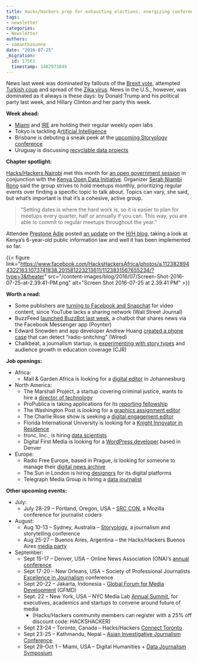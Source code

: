 ```yaml
---
title: Hacks/Hackers prep for exhausting elections, energizing conferences
tags:
- newsletter
categories:
- Newsletter
authors:
- samanthasunne
date: "2016-07-25"
_migration:
  id: 17561
  timestamp: 1482973849
---
```


News last week was dominated by fallouts of the [Brexit vote][1], attempted [Turkish coup][2] and spread of the [Zika virus][3]. News in the U.S., however, was dominated as it always is these days: by Donald Trump and his political party last week, and Hillary Clinton and her party this week.

**Week ahead:**

  * [Miami][4] and [IRE][5] are holding their regular weekly open labs
  * Tokyo is tackling A[rtificial Intelligence][6]
  * Brisbane is debuting a sneak peek at the [upcoming Storyology conference][7]
  * Uruguay is discussing [recyclable data projects][8]

**Chapter spotlight:**

[Hacks/Hackers Nairobi][9] met this month for [an open government session][10] in conjunction with the [Kenya Open Data Initiative][11]. Organizer [Serah Njambi Rono][12] said the group strives to hold meetups monthly, prioritizing regular events over finding a specific topic to talk about. Topics can vary, she said, but what&#8217;s important is that it&#8217;s a cohesive, active group.

> &#8220;Setting dates is where the hard work is, so it is easier to plan for meetups every quarter, half or annually if you can. This way, you are able to commit to regular meetups throughout the year.&#8221;

Attendee [Prestone Adie][13] posted [an update][14] on the [H/H blog][15], taking a look at Kenya&#8217;s 6-year-old public information law and well it has been implemented so far.

{{< figure link="https://www.facebook.com/HacksHackersAfrica/photos/a.1123828944322163.1073741838.201581223213611/1123831567655234/?type=3&theater" src="/content-images/blog/2016/07/Screen-Shot-2016-07-25-at-2.39.41-PM.png" alt="Screen Shot 2016-07-25 at 2.39.41 PM" >}}

**Worth a read:**

  * Some publishers are [turning to Facebook and Snapchat][16] for video content, since YouTube lacks a sharing network (Wall Street Journal)
  * BuzzFeed [launched BuzzBot last week][17], a chatbot that shares news via the Facebook Messenger app (Poynter)
  * Edward Snowden and app developer Andrew Huang [created a phone case][18] that can detect &#8220;radio-snitching&#8221; (Wired)
  * Chalkbeat, a journalism startup, is [experimenting with story types][19] and audience growth in education coverage (CJR)

**Job openings:**

  * Africa: 
      * Mail & Garden Africa is looking for a [digital editor][20] in Johannesburg
  * North America: 
      * The Marshall Project, a startup covering criminal justice, wants to hire a [director of technology][21]
      * ProPublica is taking applications for its [reporting fellowship][22]
      * The Washington Post is looking for a [graphics assignment editor][23]
      * The Charlie Rose show is seeking a [digital engagement editor][24]
      * Florida International University is looking for a [Knight Innovator in Residence][25]
      * tronc, Inc., is hiring [data scientists][26]
      * Digital First Media is looking for a [WordPress developer][27] based in Denver
  * Europe: 
      * Radio Free Europe, based in Prague, is looking for someone to manage their [digital news archive][28]
      * The Sun in London is hiring [designers][29] for its digital platforms
      * Telegraph Media Group is hiring a [data journalist][30]

**Other upcoming events:**

  * July: 
      * July 28-29 &#8211; Portland, Oregon, USA &#8211; [SRC CON][31], a Mozilla conference for journalist coders
  * August: 
      * Aug 10-13 &#8211; Sydney, Australia &#8211; [Storyology][32], a journalism and storytelling conference
      * Aug 25-27 &#8211; Buenos Aires, Argentina &#8211; the Hacks/Hackers Buenos Aires [media party][33]
  * September: 
      * Sept 15-17 &#8211; Denver, USA &#8211; Online News Association (ONA)&#8217;s [annual conference][34]
      * Sept 17-20 &#8211; New Orleans, USA &#8211; Society of Professional Journalists [Excellence in Journalism][35] conference
      * Sept 20-22 &#8211; Jakarta, Indonesia &#8211; [Global Forum for Media Development][36] (GFMD)
      * Sept. 22 &#8211; New York, USA &#8211; NYC Media Lab [Annual Summit][37], for executives, academics and startups to convene around future of media 
          * (Hacks/Hackers community members can register with a 25% off discount code: HACKSHACKER)
      * Sept 23-24 &#8211; Toronto, Canada &#8211; Hacks/Hackers [Connect Toronto][38]
      * Sept 23-25 &#8211; Kathmandu, Nepal &#8211; [Asian Investigative Journalism Conference][39]
      * Sept 29-Oct 1 &#8211; Miami, USA &#8211; Digital Humanities + [Data Journalism Symposium][40]

 [1]: http://www.theguardian.com/politics/2016/jul/22/the-brexit-quiz-one-month-on-how-much-do-you-know
 [2]: http://www.hurriyetdailynews.com/turkey-to-temporarily-suspend-european-convention-on-human-rights-after-coup-attempt.aspx?pageID=238&nID=101910&NewsCatID=338
 [3]: http://www.nytimes.com/2016/07/22/health/second-possible-zika-infection-is-found-in-florida.html
 [4]: http://www.meetup.com/Hacks-Hackers-Miami/
 [5]: http://www.meetup.com/hackshackersIRE/
 [6]: http://www.meetup.com/Hacks-Hackers-Tokyo/events/232693136/
 [7]: http://www.meetup.com/Hacks-Hackers-Brisbane/events/232248345/
 [8]: http://www.meetup.com/HacksHackersUY/events/232761891/
 [9]: https://www.facebook.com/HacksHackersAfrica
 [10]: https://docs.google.com/forms/d/e/1FAIpQLSd0GCRcG1VmecFARA2Qrneil3cfSNwgyG62etjYxeeU2_8jHg/viewform
 [11]: https://opendata.go.ke/
 [12]: https://twitter.com/CallMeAlien
 [13]: https://twitter.com/AdiePrestone
 [14]: https://medium.com/hacks-hackers-africa/government-open-data-gateway-to-citizen-engagement-public-accountability-fb0aa73b8cdf#.kirvtxfng
 [15]: https://medium.com/hacks-hackers-africa
 [16]: http://www.wsj.com/article_email/some-media-companies-cool-on-youtube-distribution-1469095200-lMyQjAxMTE2NDI1MTIyOTE3Wj?utm_source=API+Need+to+Know+newsletter&utm_campaign=ad0a853d76-Need_to_Know_July_22_20167_22_2016&utm_medium=email&utm_term=0_e3bf78af04-ad0a853d76-38065925
 [17]: http://www.poynter.org/2016/buzzfeeds-newest-political-reporter-is-a-bot/421767/
 [18]: https://www.wired.com/2016/07/snowden-designs-device-warn-iphones-radio-snitches/
 [19]: http://www.cjr.org/united_states_project/chalkbeat_education_news_local_sites_national_story.php
 [20]: http://www.journalism.co.za/blog/mail-guardian-publication-perfect-editor-mg-africa/
 [21]: https://www.themarshallproject.org/jobs/director-of-technology#.7i5NA06rW
 [22]: https://www.propublica.org/atpropublica/item/propublica-is-hiring-a-senior-reporting-fellow
 [23]: http://snd.org/jobs/view/graphics-assignment-editor/
 [24]: http://careerservices.nyujournalism.org/job/2016-07-20/digital-engagement-editor/
 [25]: https://www.mediabistro.com/jobs/description/346221/knight-innovator-in-residence-nine-month-faculty-position/?LinkSource=TopJob
 [26]: https://www.linkedin.com/jobs2/view/155193905
 [27]: https://www.smartrecruiters.com/DigitalFirstMedia/94174862-wordpress-developer
 [28]: https://www.journalismjobs.com/job-listings/1631700
 [29]: https://www.journalism.co.uk/media-jobs/digital-graphic-designers-casual-shifts-sun-online/s75/a657152/
 [30]: http://www.gorkanajobs.co.uk/job/63410/telegraph-media-group-data-journalist/
 [31]: http://srccon.org/
 [32]: http://www.walkleys.com/storyology16/
 [33]: http://www.mediaparty.info/2016/
 [34]: http://ona16.journalists.org/
 [35]: http://excellenceinjournalism.org/
 [36]: http://gfmd.info/en/site/news/882/Get-ready-for-the-2016-Jakarta-World-Forum-for-Media-Development.htm
 [37]: http://summit.nycmedialab.org/
 [38]: http://connect.hackshackers.com/events/toronto
 [39]: http://2016.uncoveringasia.org/
 [40]: http://dhdjmiami.com/